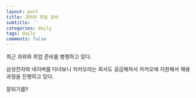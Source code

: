 ```yaml
---
layout: post
title: 과외와 취업 준비
subtitle: ''
categories: daily
tags: daily
comments: false
---
```


최근 과외와 취업 준비를 병행하고 있다.

삼성전자와 네이버를 다녀보니 카카오라는 회사도 궁금해져서 카카오에 지원해서 채용 과정을 진행하고 있다.

잘되기를!!